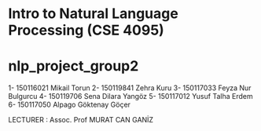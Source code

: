# Intro to Natural Language Processing (CSE 4095)
# nlp_project_group2

1- 150116021 Mikail Torun
2- 150119841 Zehra Kuru
3- 150117033 Feyza Nur Bulgurcu
4- 150119706 Sena Dilara Yangöz
5- 150117012 Yusuf Talha Erdem
6- 150117050 Alpago Göktenay Göçer


LECTURER : Assoc. Prof MURAT CAN GANİZ
